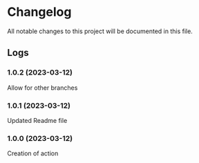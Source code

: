 # Changelog

All notable changes to this project will be documented in this file.

## Logs

### 1.0.2 (2023-03-12)

Allow for other branches

### 1.0.1 (2023-03-12)

Updated Readme file

### 1.0.0 (2023-03-12)

Creation of action
